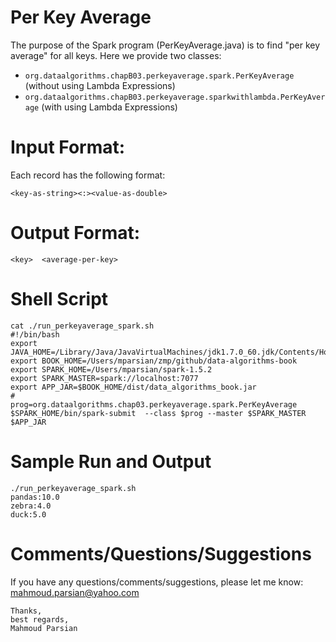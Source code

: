 Per Key Average
===============
The purpose of the Spark program (PerKeyAverage.java) is to find 
"per key average" for all keys. Here we provide two classes:

* ````org.dataalgorithms.chapB03.perkeyaverage.spark.PerKeyAverage```` (without using Lambda Expressions)
* ````org.dataalgorithms.chapB03.perkeyaverage.sparkwithlambda.PerKeyAverage```` (with using Lambda Expressions)

Input Format:
=============
Each record has the following format:
````
<key-as-string><:><value-as-double>
````

Output Format:
==============
````
<key>  <average-per-key>
````

Shell Script
============
````
cat ./run_perkeyaverage_spark.sh
#!/bin/bash
export JAVA_HOME=/Library/Java/JavaVirtualMachines/jdk1.7.0_60.jdk/Contents/Home
export BOOK_HOME=/Users/mparsian/zmp/github/data-algorithms-book
export SPARK_HOME=/Users/mparsian/spark-1.5.2
export SPARK_MASTER=spark://localhost:7077
export APP_JAR=$BOOK_HOME/dist/data_algorithms_book.jar
#
prog=org.dataalgorithms.chap03.perkeyaverage.spark.PerKeyAverage
$SPARK_HOME/bin/spark-submit  --class $prog --master $SPARK_MASTER $APP_JAR
````

Sample Run and Output
=====================
````
./run_perkeyaverage_spark.sh
pandas:10.0
zebra:4.0
duck:5.0
````


Comments/Questions/Suggestions
==============================
If you have any questions/comments/suggestions, please let me know: mahmoud.parsian@yahoo.com

````
Thanks,
best regards,
Mahmoud Parsian
```` 
